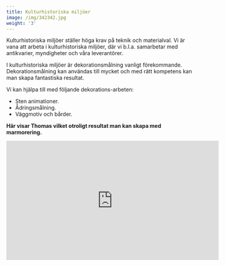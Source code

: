 ```yaml
---
title: Kulturhistoriska miljöer
image: /img/342342.jpg
weight: '3'
---
```

Kulturhistoriska miljöer ställer höga krav på teknik och materialval. Vi är vana att arbeta i kulturhistoriska miljöer, där vi b.l.a. samarbetar med antikvarier, myndigheter och våra leverantörer.   

I kulturhistoriska miljöer är dekorationsmålning vanligt förekommande. Dekorationsmålning kan användas till mycket och med rätt kompetens kan man skapa fantastiska resultat.

Vi kan hjälpa till med följande dekorations-arbeten:

* Sten animationer.
* Ådringsmålning.
* Väggmotiv och bårder.

**Här visar Thomas vilket otroligt resultat man kan skapa med marmorering.**

<iframe width="560" height="315" src="https://www.youtube.com/embed/jNHad_3QKeA?rel=0&amp;controls=0" frameborder="0" allow="autoplay; encrypted-media" allowfullscreen></iframe>
